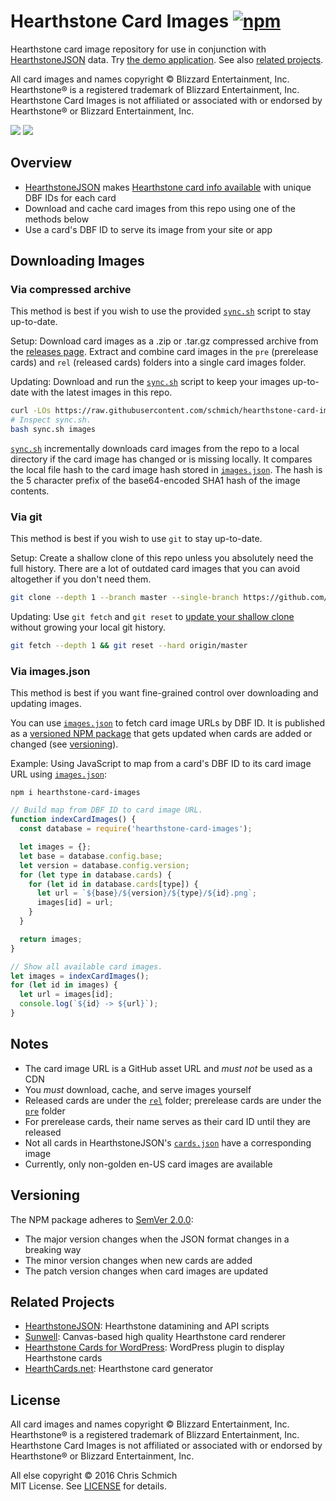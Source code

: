 # Hearthstone Card Images [![npm](https://img.shields.io/npm/v/hearthstone-card-images.svg)](https://www.npmjs.com/package/hearthstone-card-images)

Hearthstone card image repository for use in conjunction with [HearthstoneJSON](https://hearthstonejson.com/) data. Try [the demo application](https://schmich.github.io/hearthstone-card-images/). See also [related projects](#related-projects).

All card images and names copyright © Blizzard Entertainment, Inc. Hearthstone® is a registered trademark of Blizzard Entertainment, Inc. Hearthstone Card Images is not affiliated or associated with or endorsed by Hearthstone® or Blizzard Entertainment, Inc.

![](https://github.com/schmich/hearthstone-card-images/raw/master/rel/50443.png)
![](https://github.com/schmich/hearthstone-card-images/raw/master/rel/50012.png)

## Overview

- [HearthstoneJSON](https://hearthstonejson.com/) makes [Hearthstone card info available](https://api.hearthstonejson.com/v1/latest/enUS/cards.json) with unique DBF IDs for each card
- Download and cache card images from this repo using one of the methods below
- Use a card's DBF ID to serve its image from your site or app

## Downloading Images

### Via compressed archive

This method is best if you wish to use the provided [`sync.sh`](sync.sh) script to stay up-to-date.

Setup: Download card images as a .zip or .tar.gz compressed archive from the [releases page](https://github.com/schmich/hearthstone-card-images/releases). Extract and combine card images in the `pre` (prerelease cards) and `rel` (released cards) folders into a single card images folder.

Updating: Download and run the [`sync.sh`](sync.sh) script to keep your images up-to-date with the latest images in this repo. 

```bash
curl -LOs https://raw.githubusercontent.com/schmich/hearthstone-card-images/master/sync.sh
# Inspect sync.sh.
bash sync.sh images
```

[`sync.sh`](sync.sh) incrementally downloads card images from the repo to a local directory if the card image has changed or is missing locally. It compares the local file hash to the card image hash stored in [`images.json`](images.json). The hash is the 5 character prefix of the base64-encoded SHA1 hash of the image contents.

### Via git

This method is best if you wish to use `git` to stay up-to-date.

Setup: Create a shallow clone of this repo unless you absolutely need the full history. There are a lot of outdated card images that you can avoid altogether if you don't need them.

```bash
git clone --depth 1 --branch master --single-branch https://github.com/schmich/hearthstone-card-images
```

Updating: Use `git fetch` and `git reset` to [update your shallow clone](https://stackoverflow.com/a/41081908) without growing your local git history.

```bash
git fetch --depth 1 && git reset --hard origin/master
```

### Via images.json

This method is best if you want fine-grained control over downloading and updating images.

You can use [`images.json`](images.json) to fetch card image URLs by DBF ID. It is published as a [versioned NPM package](https://www.npmjs.com/package/hearthstone-card-images) that gets updated when cards are added or changed (see [versioning](#versioning)).

Example: Using JavaScript to map from a card's DBF ID to its card image URL using [`images.json`](images.json):

`npm i hearthstone-card-images`

```js
// Build map from DBF ID to card image URL.
function indexCardImages() {
  const database = require('hearthstone-card-images');

  let images = {};
  let base = database.config.base;
  let version = database.config.version;
  for (let type in database.cards) {
    for (let id in database.cards[type]) {
      let url = `${base}/${version}/${type}/${id}.png`;
      images[id] = url;
    }
  }

  return images;
}

// Show all available card images.
let images = indexCardImages();
for (let id in images) {
  let url = images[id];
  console.log(`${id} -> ${url}`);
}
```

## Notes

- The card image URL is a GitHub asset URL and *must not* be used as a CDN
- You *must* download, cache, and serve images yourself
- Released cards are under the [`rel`](rel) folder; prerelease cards are under the [`pre`](pre) folder
- For prerelease cards, their name serves as their card ID until they are released
- Not all cards in HearthstoneJSON's [`cards.json`](https://api.hearthstonejson.com/v1/latest/enUS/cards.json) have a corresponding image
- Currently, only non-golden en-US card images are available

## Versioning

The NPM package adheres to [SemVer 2.0.0](http://semver.org/spec/v2.0.0.html):
- The major version changes when the JSON format changes in a breaking way
- The minor version changes when new cards are added
- The patch version changes when card images are updated

## Related Projects

- [HearthstoneJSON](https://github.com/HearthSim/hearthstonejson): Hearthstone datamining and API scripts
- [Sunwell](https://github.com/HearthSim/Sunwell): Canvas-based high quality Hearthstone card renderer
- [Hearthstone Cards for WordPress](https://github.com/flowdee/hearthstone-cards): WordPress plugin to display Hearthstone cards
- [HearthCards.net](http://hearthcards.net/): Hearthstone card generator

## License

All card images and names copyright © Blizzard Entertainment, Inc. Hearthstone® is a registered trademark of Blizzard Entertainment, Inc. Hearthstone Card Images is not affiliated or associated with or endorsed by Hearthstone® or Blizzard Entertainment, Inc.

All else copyright © 2016 Chris Schmich  
MIT License. See [LICENSE](LICENSE) for details.
